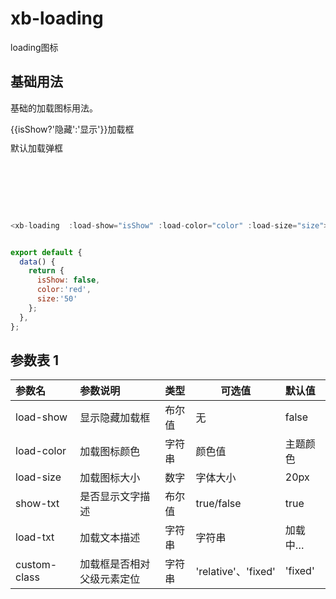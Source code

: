 # xb-loading

loading图标

## 基础用法

基础的加载图标用法。

<div class="demo-loading">
  <xb-button type="default" @click="isShow=!isShow">{{isShow?'隐藏':'显示'}}加载框</xb-button>
  <div style="position:relative;width:240px;height:100px;margin-top:10px">
    <xb-loading :load-show="isShow" :custom-class="'relative'" :load-color="color" :load-txt="txt" :load-size="size" :show-txt="showTxt">默认加载弹框</xb-loading>
  </div>
</div>
<script>
export default {
  data(){
    return{
      isShow: true,
      color:'gray',
      size:'20px',
      txt:'页面加载中…',
      showTxt:true
    }
  },
}
</script>

```js

<xb-loading  :load-show="isShow" :load-color="color" :load-size="size">默认加载图标</xb-loading>


export default {
  data() {
    return {
      isShow: false,
      color:'red',
      size:'50'
    };
  },
};
```

## 参数表 1
| 参数名   | 参数说明   | 类型   | 可选值   | 默认值   |
| :------- | :--------- | :----- | -------- | :------- |
| load-show | 显示隐藏加载框 | 布尔值 | 无 | false |
| load-color | 加载图标颜色 | 字符串 | 颜色值 | 主题颜色 |
| load-size | 加载图标大小 | 数字 | 字体大小 | 20px |
| show-txt | 是否显示文字描述 | 布尔值 | true/false | true |
| load-txt | 加载文本描述 | 字符串 | 字符串 | 加载中…|
| custom-class | 加载框是否相对父级元素定位 | 字符串 | 'relative'、'fixed' | 'fixed'|


